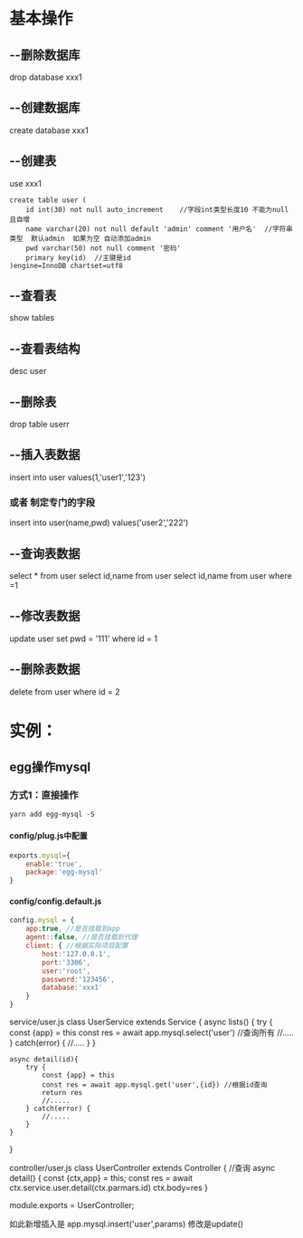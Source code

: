 # 基本操作



## --删除数据库

drop database xxx1

## --创建数据库

create database xxx1

## --创建表

use xxx1

```mysql
create table user (
    id int(30) not null auto_increment    //字段int类型长度10 不能为null 且自增
    name varchar(20) not null default 'admin' comment '用户名'  //字符串类型  默认admin  如果为空 自动添加admin 
    pwd varchar(50) not null comment '密码'
    primary key(id)  //主键是id
)engine=InnoDB chartset=utf8
```



## --查看表

show tables

## --查看表结构

desc user

## --删除表

drop table userr

## --插入表数据

insert into user values(1,'user1','123')

### 或者 制定专门的字段

insert into user(name,pwd) values('user2','222')

## --查询表数据

select * from user
select id,name from user
select id,name from user where =1

## --修改表数据

update user set pwd = '111' where id = 1

## --删除表数据

delete from user where id = 2

# 实例：

## egg操作mysql

### 方式1：直接操作

```
yarn add egg-mysql -S
```

#### config/plug.js中配置

```javascript
exports.mysql={
    enable:'true',
    package:'egg-mysql'
}
```



#### config/config.default.js

```javascript
config.mysql = {
    app:true, //是否挂载到app
    agent::false, //是否挂载到代理
    client: { //根据实际项目配置
        host:'127.0.0.1',
        port:'3306',
        user:'root',
        password:'123456',
        database:'xxx1'
    }
}
```

service/user.js
class UserService extends Service {
    async lists() {
        try {
            const {app} = this
            const res = await app.mysql.select('user') //查询所有
            //.....
        } catch(error) {
            //.....
        }
    }

    async detail(id){
        try {
            const {app} = this
            const res = await app.mysql.get('user',{id}) //根据id查询
            return res
            //.....
        } catch(error) {
            //.....
        }
    }
}

controller/user.js
class UserController extends Controller {
    //查询
    async detail() {
        const {ctx,app} = this;
        const res = await ctx.service.user.detail(ctx.parmars.id)
        ctx.body=res
}

module.exports = UserController;

如此新增插入是 app.mysql.insert('user',params) 修改是update()